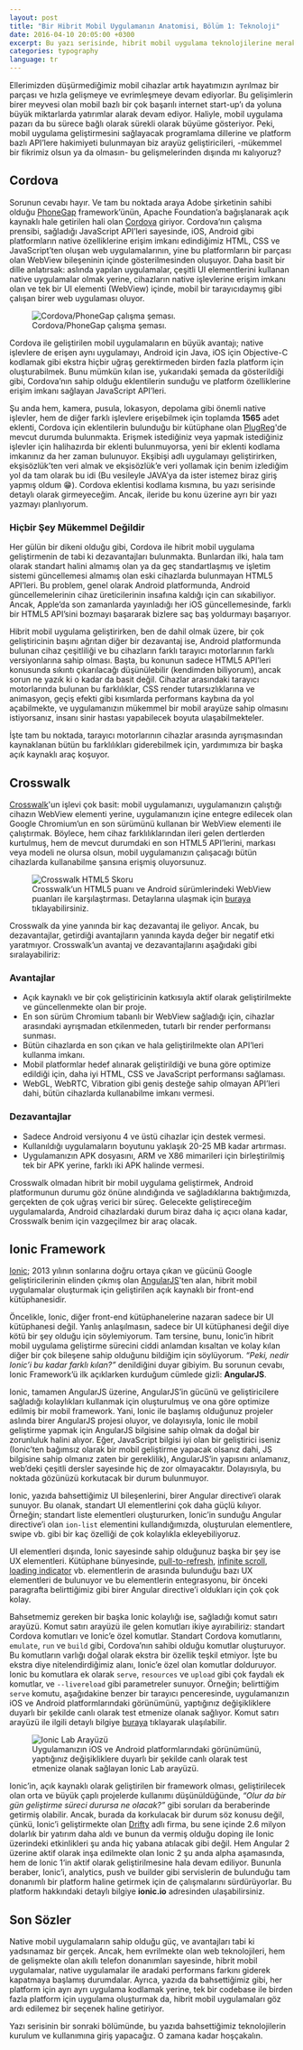 ```yaml
---
layout: post
title: "Bir Hibrit Mobil Uygulamanın Anatomisi, Bölüm 1: Teknoloji"
date: 2016-04-10 20:05:00 +0300
excerpt: Bu yazı serisinde, hibrit mobil uygulama teknolojilerine merak salmam sonucunda ortaya çıkan ekşibişi adlı gayri resmi ekşisözlük uygulamasının geliştirme sürecinde edindiğim tecrübelerden bahsedeceğim. Serinin bu bölümü, hibrit mobil uygulama geliştirme teknolojilerinin tanıtımına ve işleyiş şekillerinin anlatılmasına dayalı olacak.
categories: typography
language: tr
---
```

Ellerimizden düşürmediğimiz mobil cihazlar artık hayatımızın ayrılmaz bir parçası ve hızla gelişmeye ve evrimleşmeye devam ediyorlar. Bu gelişimlerin birer meyvesi olan mobil bazlı bir çok başarılı internet start-up’ı da yoluna büyük miktarlarda yatırımlar alarak devam ediyor. Haliyle, mobil uygulama pazarı da bu sürece bağlı olarak sürekli olarak büyüme gösteriyor. Peki, mobil uygulama geliştirmesini sağlayacak programlama dillerine ve platform bazlı API’lere hakimiyeti bulunmayan biz arayüz geliştiricileri, -mükemmel bir fikrimiz olsun ya da olmasın- bu gelişmelerinden dışında mı kalıyoruz?

## Cordova
Sorunun cevabı hayır. Ve tam bu noktada araya Adobe şirketinin sahibi olduğu [PhoneGap](http://phonegap.com/) framework’ünün, Apache Foundation’a bağışlanarak açık kaynaklı hale getirilen hali olan [Cordova](http://cordova.apache.org/) giriyor. Cordova’nın çalışma prensibi, sağladığı JavaScript API’leri sayesinde, iOS, Android gibi platformların native özelliklerine erişim imkanı edindiğimiz HTML, CSS ve JavaScript’ten oluşan web uygulamalarının, yine bu platformların bir parçası olan WebView bileşeninin içinde gösterilmesinden oluşuyor. Daha basit bir dille anlatırsak: aslında yapılan uygulamalar, çeşitli UI elementlerini kullanan native uygulamalar olmak yerine, cihazların native işlevlerine erişim imkanı olan ve tek bir UI elementi (WebView) içinde, mobil bir tarayıcıdaymış gibi çalışan birer web uygulaması oluyor.


<figure class="image">
    <img data-action="zoom" src="{{ site.url }}/assets/post-images/2016/cordova-diagram.png" alt="Cordova/PhoneGap çalışma şeması.">
    <figcaption data-title-align="left top">Cordova/PhoneGap çalışma şeması.</figcaption>
</figure>

Cordova ile geliştirilen mobil uygulamaların en büyük avantajı; native işlevlere de erişen aynı uygulamayı, Android için Java, iOS için Objective-C kodlamak gibi ekstra hiçbir uğraş gerektirmeden birden fazla platform için oluşturabilmek. Bunu mümkün kılan ise, yukarıdaki şemada da gösterildiği gibi, Cordova’nın sahip olduğu eklentilerin sunduğu ve platform özelliklerine erişim imkanı sağlayan JavaScript API’leri.

Şu anda hem, kamera, pusula, lokasyon, depolama gibi önemli native işlevler, hem de diğer farklı işlevlere erişebilmek için toplamda **1565** adet eklenti, Cordova için eklentilerin bulunduğu bir kütüphane olan [PlugReg](http://plugreg.com/)'de mevcut durumda bulunmakta. Erişmek istediğiniz veya yapmak istediğiniz işlevler için halihazırda bir eklenti bulunmuyorsa, yeni bir eklenti kodlama imkanınız da her zaman bulunuyor. Ekşibişi adlı uygulamayı geliştirirken, ekşisözlük’ten veri almak ve ekşisözlük’e veri yollamak için benim izlediğim yol da tam olarak bu idi (Bu vesileyle JAVA’ya da ister istemez biraz giriş yapmış oldum :grin:). Cordova eklentisi kodlama kısmına, bu yazı serisinde detaylı olarak girmeyeceğim. Ancak, ileride bu konu üzerine ayrı bir yazı yazmayı planlıyorum.

### Hiçbir Şey Mükemmel Değildir
Her gülün bir dikeni olduğu gibi, Cordova ile hibrit mobil uygulama geliştirmenin de tabi ki dezavantajları bulunmakta. Bunlardan ilki, hala tam olarak standart halini almamış olan ya da geç standartlaşmış ve işletim sistemi güncellemesi almamış olan eski cihazlarda bulunmayan HTML5 API’leri. Bu problem, genel olarak Android platformunda, Android güncellemelerinin cihaz üreticilerinin insafına kaldığı için can sıkabiliyor. Ancak, Apple’da son zamanlarda yayınladığı her iOS güncellemesinde, farklı bir HTML5 API’sini bozmayı başararak bizlere saç baş yoldurmayı başarıyor.

Hibrit mobil uygulama geliştirirken, ben de dahil olmak üzere, bir çok geliştiricinin başını ağrıtan diğer bir dezavantaj ise, Android platformunda bulunan cihaz çeşitliliği ve bu cihazların farklı tarayıcı motorlarının farklı versiyonlarına sahip olması. Başta, bu konunun sadece HTML5 API’leri konusunda sıkıntı çıkarılacağı düşünülebilir (kendimden biliyorum), ancak sorun ne yazık ki o kadar da basit değil. Cihazlar arasındaki tarayıcı motorlarında bulunan bu farklılıklar, CSS render tutarsızlıklarına ve animasyon, geçiş efekti gibi kısımlarda performans kaybına da yol açabilmekte, ve uygulamanızın mükemmel bir mobil arayüze sahip olmasını istiyorsanız, insanı sinir hastası yapabilecek boyuta ulaşabilmekteler.

İşte tam bu noktada, tarayıcı motorlarının cihazlar arasında ayrışmasından kaynaklanan bütün bu farklılıkları giderebilmek için, yardımımıza bir başka açık kaynaklı araç koşuyor.

## Crosswalk
[Crosswalk](https://crosswalk-project.org/)'un işlevi çok basit: mobil uygulamanızı, uygulamanızın çalıştığı cihazın WebView elementi yerine, uygulamanızın içine entegre edilecek olan Google Chromium’un en son sürümünü kullanan bir WebView elementi ile çalıştırmak. Böylece, hem cihaz farklılıklarından ileri gelen dertlerden kurtulmuş, hem de mevcut durumdaki en son HTML5 API’lerini, markası veya modeli ne olursa olsun, mobil uygulamanızın çalışacağı bütün cihazlarda kullanabilme şansına erişmiş oluyorsunuz.

<figure class="image">
    <img data-action="zoom" src="{{ site.url }}/assets/post-images/2016/crosswalk-score.png" alt="Crosswalk HTML5 Skoru">
    <figcaption>Crosswalk’un HTML5 puanı ve Android sürümlerindeki WebView puanları ile karşılaştırması. Detaylarına ulaşmak için 
    <a href="http://html5test.com/compare/browser/9cbef32ae5c9ace9/android-5.0/android-4.4/android-4.2/android-4.0.html">buraya</a> tıklayabilirsiniz.</figcaption>
</figure>

Crosswalk da yine yanında bir kaç dezavantaj ile geliyor. Ancak, bu dezavantajlar, getirdiği avantajların yanında kayda değer bir negatif etki yaratmıyor. Crosswalk’un avantaj ve dezavantajlarını aşağıdaki gibi sıralayabiliriz:

### Avantajlar
- Açık kaynaklı ve bir çok geliştiricinin katkısıyla aktif olarak geliştirilmekte ve güncellenmekte olan bir proje.
- En son sürüm Chromium tabanlı bir WebView sağladığı için, cihazlar arasındaki ayrışmadan etkilenmeden, tutarlı bir render performansı sunması.
- Bütün cihazlarda en son çıkan ve hala geliştirilmekte olan API’leri kullanma imkanı.
- Mobil platformlar hedef alınarak geliştirildiği ve buna göre optimize edildiği için, daha iyi HTML, CSS ve JavaScript performansı sağlaması.
- WebGL, WebRTC, Vibration gibi geniş desteğe sahip olmayan API’leri dahi, bütün cihazlarda kullanabilme imkanı vermesi.

### Dezavantajlar
- Sadece Android versiyonu 4 ve üstü cihazlar için destek vermesi.
- Kullanıldığı uygulamaların boyutunu yaklaşık 20-25 MB kadar artırması.
- Uygulamanızın APK dosyasını, ARM ve X86 mimarileri için birleştirilmiş tek bir APK yerine, farklı iki APK halinde vermesi.

Crosswalk olmadan hibrit bir mobil uygulama geliştirmek, Android platformunun durumu göz önüne alındığında ve sağladıklarına baktığımızda, gerçekten de çok uğraş verici bir süreç. Gelecekte geliştireceğim uygulamalarda, Android cihazlardaki durum biraz daha iç açıcı olana kadar, Crosswalk benim için vazgeçilmez bir araç olacak.

## Ionic Framework
[Ionic](http://ionicframework.com/); 2013 yılının sonlarına doğru ortaya çıkan ve gücünü Google geliştiricilerinin elinden çıkmış olan [AngularJS](https://www.angularjs.org/)'ten alan, hibrit mobil uygulamalar oluşturmak için geliştirilen açık kaynaklı bir front-end kütüphanesidir.

Öncelikle, Ionic, diğer front-end kütüphanelerine nazaran sadece bir UI kütüphanesi değil. Yanlış anlaşılmasın, sadece bir UI kütüphanesi değil diye kötü bir şey olduğu için söylemiyorum. Tam tersine, bunu, Ionic’in hibrit mobil uygulama geliştirme sürecini ciddi anlamdan kısaltan ve kolay kılan diğer bir çok bileşene sahip olduğunu bildiğim için söylüyorum. *“Peki, nedir Ionic’i bu kadar farklı kılan?”* denildiğini duyar gibiyim. Bu sorunun cevabı, Ionic Framework’ü ilk açıklarken kurduğum cümlede gizli: **AngularJS**.

Ionic, tamamen AngularJS üzerine, AngularJS’in gücünü ve geliştiricilere sağladığı kolaylıkları kullanmak için oluşturulmuş ve ona göre optimize edilmiş bir mobil framework. Yani, Ionic ile başlamış olduğunuz projeler aslında birer AngularJS projesi oluyor, ve dolayısıyla, Ionic ile mobil geliştirme yapmak için AngularJS bilgisine sahip olmak da doğal bir zorunluluk halini alıyor. Eğer, JavaScript bilgisi iyi olan bir geliştirici iseniz (Ionic’ten bağımsız olarak bir mobil geliştirme yapacak olsanız dahi, JS bilgisine sahip olmanız zaten bir gereklilik), AngularJS’in yapısını anlamanız, web’deki çeşitli dersler sayesinde hiç de zor olmayacaktır. Dolayısıyla, bu noktada gözünüzü korkutacak bir durum bulunmuyor.

Ionic, yazıda bahsettiğimiz UI bileşenlerini, birer Angular directive‘i olarak sunuyor. Bu olanak, standart UI elementlerini çok daha güçlü kılıyor. Örneğin; standart liste elementleri oluştururken, Ionic’in sunduğu Angular directive’i olan `ion-list` elementini kullandığımızda, oluşturulan elementlere, swipe vb. gibi bir kaç özelliği de çok kolaylıkla ekleyebiliyoruz.

UI elementleri dışında, Ionic sayesinde sahip olduğunuz başka bir şey ise UX elementleri. Kütüphane bünyesinde, [pull-to-refresh](http://ionicframework.com/docs/api/directive/ionRefresher/), [infinite scroll](http://ionicframework.com/docs/api/directive/ionInfiniteScroll/), [loading indicator](http://ionicframework.com/docs/api/service/$ionicLoading/) vb. elementlerin de arasında bulunduğu bazı UX elementleri de bulunuyor ve bu elementlerin entegrasyonu, bir önceki paragrafta belirttiğimiz gibi birer Angular directive’i oldukları için çok çok kolay.

Bahsetmemiz gereken bir başka Ionic kolaylığı ise, sağladığı komut satırı arayüzü. Komut satırı arayüzü ile gelen komutları ikiye ayırabiliriz: standart Cordova komutları ve Ionic’e özel komutlar. Standart Cordova komutlarını, `emulate`, `run` ve `build` gibi, Cordova’nın sahibi olduğu komutlar oluşturuyor. Bu komutların varlığı doğal olarak ekstra bir özellik teşkil etmiyor. İşte bu ekstra diye nitelendirdiğimiz alanı, Ionic’e özel olan komutlar dolduruyor. Ionic bu komutlara ek olarak `serve`, `resources` ve `upload` gibi çok faydalı ek komutlar, ve `--livereload` gibi parametreler sunuyor. Örneğin; belirttiğim `serve` komutu, aşağıdakine benzer bir tarayıcı penceresinde, uygulamanızın iOS ve Android platformlarındaki görünümünü, yaptığınız değişikliklere duyarlı bir şekilde canlı olarak test etmenize olanak sağlıyor. Komut satırı arayüzü ile ilgili detaylı bilgiye [buraya](http://ionicframework.com/docs/cli/) tıklayarak ulaşılabilir.

<figure class="image">
    <img data-action="zoom" src="{{ site.url }}/assets/post-images/2016/ionic-lab.png" alt="Ionic Lab Arayüzü">
    <figcaption data-title-align="right top">Uygulamanızın iOS ve Android platformlarındaki görünümünü, yaptığınız değişikliklere 
    duyarlı bir şekilde canlı olarak test etmenize olanak sağlayan Ionic Lab arayüzü.</figcaption>
</figure>

Ionic’in, açık kaynaklı olarak geliştirilen bir framework olması, geliştirilecek olan orta ve büyük çaplı projelerde kullanımı düşünüldüğünde, *“Olur da bir gün geliştirme süreci durursa ne olacak?”* gibi soruları da beraberinde getirmiş olabilir. Ancak, burada da korkulacak bir durum söz konusu değil, çünkü, Ionic’i geliştirmekte olan [Drifty](http://drifty.com/) adlı firma, bu sene içinde 2.6 milyon dolarlık bir yatırım daha aldı ve bunun da vermiş olduğu doping ile Ionic üzerindeki etkinlikleri şu anda hiç yabana atılacak gibi değil. Hem Angular 2 üzerine aktif olarak inşa edilmekte olan Ionic 2 şu anda alpha aşamasında, hem de Ionic 1‘in aktif olarak geliştirilmesine hala devam ediliyor. Bununla beraber, Ionic’i, analytics, push ve builder gibi servislerin de bulunduğu tam donanımlı bir platform haline getirmek için de çalışmalarını sürdürüyorlar. Bu platform hakkındaki detaylı bilgiye **ionic.io** adresinden ulaşabilirsiniz.

## Son Sözler
Native mobil uygulamaların sahip olduğu güç, ve avantajları tabi ki yadsınamaz bir gerçek. Ancak, hem evrilmekte olan web teknolojileri, hem de gelişmekte olan akıllı telefon donanımları sayesinde, hibrit mobil uygulamalar, native uygulamalar ile aradaki performans farkını giderek kapatmaya başlamış durumdalar. Ayrıca, yazıda da bahsettiğimiz gibi, her platform için ayrı ayrı uygulama kodlamak yerine, tek bir codebase ile birden fazla platform için uygulama oluşturmak da, hibrit mobil uygulamaları göz ardı edilemez bir seçenek haline getiriyor.

Yazı serisinin bir sonraki bölümünde, bu yazıda bahsettiğimiz teknolojilerin kurulum ve kullanımına giriş yapacağız. O zamana kadar hoşçakalın.
